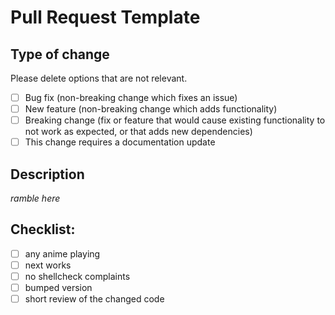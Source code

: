 # Pull Request Template

## Type of change

Please delete options that are not relevant.

- [ ] Bug fix (non-breaking change which fixes an issue)
- [ ] New feature (non-breaking change which adds functionality)
- [ ] Breaking change (fix or feature that would cause existing functionality to not work as expected, or that adds new dependencies)
- [ ] This change requires a documentation update

## Description

*ramble here*

## Checklist:

- [ ] any anime playing
- [ ] next works
- [ ] no shellcheck complaints
- [ ] bumped version
- [ ] short review of the changed code

